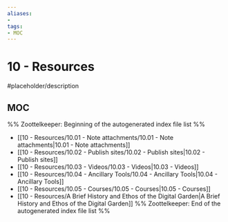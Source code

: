 ```yaml
---
aliases:
- 
tags:
- MOC
---
```


# 10 - Resources

#placeholder/description 

## MOC

%% Zoottelkeeper: Beginning of the autogenerated index file list  %%
-  [[10 - Resources/10.01 - Note attachments/10.01 - Note attachments|10.01 - Note attachments]]
-  [[10 - Resources/10.02 - Publish sites/10.02 - Publish sites|10.02 - Publish sites]]
-  [[10 - Resources/10.03 - Videos/10.03 - Videos|10.03 - Videos]]
-  [[10 - Resources/10.04 - Ancillary Tools/10.04 - Ancillary Tools|10.04 - Ancillary Tools]]
-  [[10 - Resources/10.05 - Courses/10.05 - Courses|10.05 - Courses]]
-  [[10 - Resources/A Brief History and Ethos of the Digital Garden|A Brief History and Ethos of the Digital Garden]]
%% Zoottelkeeper: End of the autogenerated index file list  %%